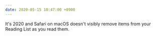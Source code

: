 ```yaml
---
date: 2020-05-15 10:47:00 +0900
---
```


It's 2020 and Safari on macOS doesn't visibly remove items from your Reading List as you read them.
